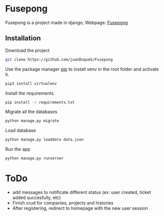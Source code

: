 # Fusepong

Fusepong is a project made in django;
Webpage: [Fusepong](http://jduques.pythonanywhere.com)
## Installation
Download the project
```bash
git clone https://github.com/juanDuqueS/Fusepong
```

Use the package manager [pip](https://pip.pypa.io/en/stable/) to install venv in the root folder and activate it.

```bash
pip3 install virtualenv
```
Install the requirements
```bash
pip install -r requirements.txt
```
Migrate all the databases
```bash
python manage.py migrate
```
Load database 
```bash
python manage.py loaddata data.json
```
Run the app
```bash
python manage.py runserver
```
# ToDo
* add messages to notificate different status (ex: user created, ticket added succesfully, etc)
* Finish crud for companies, projects and histories
* After registering, redirect to homepage with the new user session